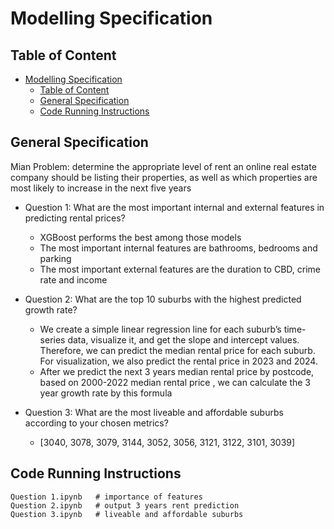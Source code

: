 # Modelling Specification

## Table of Content
- [Modelling Specification](#modelling-specification)
  - [Table of Content](#table-of-content)
  - [General Specification](#general-specification)
  - [Code Running Instructions](#code-running-instructions)


## General Specification
Mian Problem: determine the appropriate level of rent an online real estate company should be listing their properties, as well as which properties are most likely to increase in the next five years

- Question 1: What are the most important internal and external features in predicting rental prices?
  - XGBoost performs the best among those models
  - The most important internal features are bathrooms, bedrooms and parking
  - The most important external features are the duration to CBD, crime rate and income

- Question 2: What are the top 10 suburbs with the highest predicted growth rate?
  - We create a simple linear regression line for each suburb’s time-series data, visualize it, and get the slope and intercept values. Therefore, we can predict the median rental price for each suburb. For visualization, we also predict the rental price in 2023 and 2024. 
  - After we predict the next 3 years  median rental price by postcode, based on 2000-2022 median rental price , we can calculate the 3 year growth rate by this formula

- Question 3: What are the most liveable and affordable suburbs according to your chosen metrics?
  - [3040, 3078, 3079, 3144, 3052, 3056, 3121, 3122, 3101, 3039]

## Code Running Instructions
```
Question 1.ipynb   # importance of features
Question 2.ipynb   # output 3 years rent prediction
Question 3.ipynb   # liveable and affordable suburbs
```
